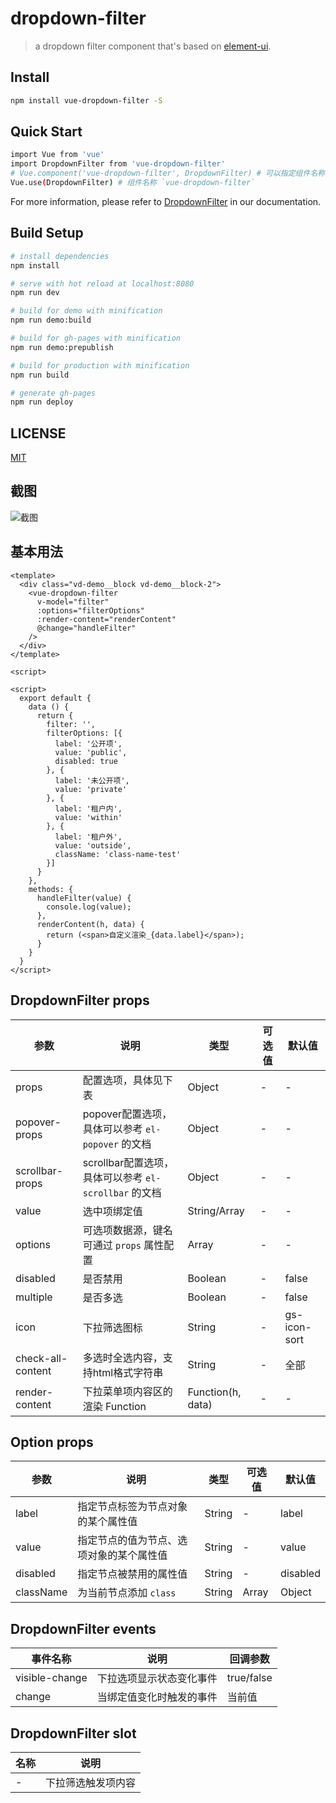 # dropdown-filter

>  a dropdown filter component that's based on [element-ui](https://github.com/ElemeFE/element).

## Install

```bash
npm install vue-dropdown-filter -S
```

## Quick Start

```bash
import Vue from 'vue'
import DropdownFilter from 'vue-dropdown-filter'
# Vue.component('vue-dropdown-filter', DropdownFilter) # 可以指定组件名称
Vue.use(DropdownFilter) # 组件名称 `vue-dropdown-filter`
```

For more information, please refer to [DropdownFilter](https://github.com/BoldArialBlack/vue-dropdown-filter) in our documentation.

## Build Setup

``` bash
# install dependencies
npm install

# serve with hot reload at localhost:8080
npm run dev

# build for demo with minification
npm run demo:build

# build for gh-pages with minification
npm run demo:prepublish

# build for production with minification
npm run build

# generate gh-pages
npm run deploy
```

## LICENSE

[MIT](http://opensource.org/licenses/MIT)

## 截图
![截图](https://github.com/BoldArialBlack/snap/example.gif)


## 基本用法
```
<template>
  <div class="vd-demo__block vd-demo__block-2">
    <vue-dropdown-filter
      v-model="filter"
      :options="filterOptions"
      :render-content="renderContent"
      @change="handleFilter"
    />
  </div>
</template>
```
```
<script>

<script>
  export default {
    data () {
      return {
        filter: '',
        filterOptions: [{
          label: '公开项',
          value: 'public',
          disabled: true
        }, {
          label: '未公开项',
          value: 'private'
        }, {
          label: '租户内',
          value: 'within'
        }, {
          label: '租户外',
          value: 'outside',
          className: 'class-name-test'
        }]
      }
    },
    methods: {
      handleFilter(value) {
        console.log(value);
      },
      renderContent(h, data) {
        return (<span>自定义渲染_{data.label}</span>);
      }
    }
  }
</script>
```


## DropdownFilter props

| 参数   | 说明  | 类型  | 可选值  | 默认值  |
|----------|---------|---------|-----------|-----------|
| props | 配置选项，具体见下表 | Object  | - | - |
| popover-props | popover配置选项，具体可以参考 `el-popover` 的文档 | Object  | - | - |
| scrollbar-props | scrollbar配置选项，具体可以参考 `el-scrollbar` 的文档 | Object  | - | - |
| value | 选中项绑定值 | String/Array  | - | - |
| options | 可选项数据源，键名可通过 `props` 属性配置 | Array  | - | - |
| disabled | 是否禁用 | Boolean  | - | false |
| multiple | 是否多选 | Boolean  | - | false |
| icon | 下拉筛选图标 | String  | - | gs-icon-sort |
| check-all-content | 多选时全选内容，支持html格式字符串 | String  | - | 全部 |
| render-content | 下拉菜单项内容区的渲染 Function | Function(h, data)  | - | - |

## Option props
| 参数   | 说明  | 类型  | 可选值  | 默认值  |
|----------|---------|---------|-----------|-----------|
| label | 指定节点标签为节点对象的某个属性值 | String  | - | label |
| value | 指定节点的值为节点、选项对象的某个属性值 | String  | - | value |
| disabled | 指定节点被禁用的属性值 | String  | - | disabled |
| className | 为当前节点添加 `class` | String  | Array | Object |

## DropdownFilter events
| 事件名称   | 说明  | 回调参数  |
|----------|---------|---------|
| visible-change | 下拉选项显示状态变化事件 | true/false |
| change | 当绑定值变化时触发的事件 | 当前值 |

## DropdownFilter slot
|    名称   | 说明  |
|----------|---------|
| - | 下拉筛选触发项内容 |